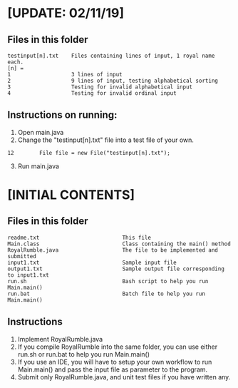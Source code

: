# [UPDATE: 02/11/19]

## Files in this folder
```
testinput[n].txt    Files containing lines of input, 1 royal name each. 
[n] =
1                   3 lines of input
2                   9 lines of input, testing alphabetical sorting
3                   Testing for invalid alphabetical input
4                   Testing for invalid ordinal input
```

## Instructions on running:

1. Open main.java
2. Change the "testinput[n].txt" file into a test file of your own.
```
12        File file = new File("testinput[n].txt");
```
3. Run main.java

# [INITIAL CONTENTS] 

## Files in this folder
```
readme.txt                          This file
Main.class                          Class containing the main() method
RoyalRumble.java                    The file to be implemented and submitted
input1.txt                          Sample input file
output1.txt                         Sample output file corresponding to input1.txt
run.sh                              Bash script to help you run Main.main()
run.bat                             Batch file to help you run Main.main()
```

Instructions
--------------------
1) Implement RoyalRumble.java
2) If you compile RoyalRumble into the same folder, you can use either run.sh or run.bat to help you run Main.main()
3) If you use an IDE, you will have to setup your own workflow to run Main.main() and pass the input file as parameter to the program.
4) Submit only RoyalRumble.java, and unit test files if you have written any.
